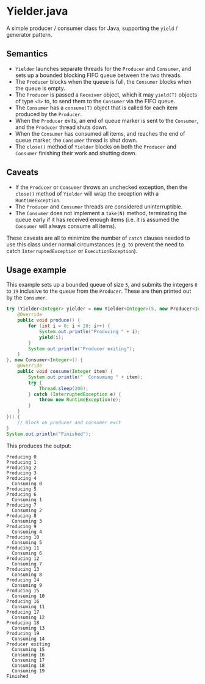 # Yielder.java

A simple producer / consumer class for Java, supporting the `yield` / generator pattern.

## Semantics

* `Yielder` launches separate threads for the `Producer` and `Consumer`, and sets up a bounded blocking FIFO queue between the two threads.
* The `Producer` blocks when the queue is full, the `Consumer` blocks when the queue is empty.
* The `Producer` is passed a `Receiver` object, which it may `yield(T)` objects of type `<T>` to, to send them to the `Consumer` via the FIFO queue.
* The `Consumer` has a `consume(T)` object that is called for each item produced by the `Producer`.
* When the `Producer` exits, an end of queue marker is sent to the `Consumer`, and the `Producer` thread shuts down.
* When the `Consumer` has consumed all items, and reaches the end of queue marker, the `Consumer` thread is shut down.
* The `close()` method of `Yielder` blocks on both the `Producer` and `Consumer` finishing their work and shutting down.

## Caveats

* If the `Producer` or `Consumer` throws an unchecked exception, then the `close()` method of `Yielder` will wrap the exception with a `RuntimeException`.
* The `Producer` and `Consumer` threads are considered uninterruptible.
* The `Consumer` does not implement a `take(N)` method, terminating the queue early if it has received enough items (i.e. it is assumed the `Consumer` will always consume all items).

These caveats are all to minimize the number of `catch` clauses needed to use this class under normal circumstances (e.g. to prevent the need to catch `InterruptedException` or `ExecutionException`).

## Usage example

This example sets up a bounded queue of size `5`, and submits the integers `0` to `19` inclusive to the queue from the `Producer`.
These are then printed out by the `Consumer`.

```java
try (Yielder<Integer> yielder = new Yielder<Integer>(5, new Producer<Integer>() {
    @Override
    public void produce() {
        for (int i = 0; i < 20; i++) {
            System.out.println("Producing " + i);
            yield(i);
        }
        System.out.println("Producer exiting");
    }
}, new Consumer<Integer>() {
    @Override
    public void consume(Integer item) {
        System.out.println("  Consuming " + item);
        try {
            Thread.sleep(200);
        } catch (InterruptedException e) {
            throw new RuntimeException(e);
        }
    }
})) {
    // Block on producer and consumer exit
}
System.out.println("Finished");
```

This produces the output:

```
Producing 0
Producing 1
Producing 2
Producing 3
Producing 4
  Consuming 0
Producing 5
Producing 6
  Consuming 1
Producing 7
  Consuming 2
Producing 8
  Consuming 3
Producing 9
  Consuming 4
Producing 10
  Consuming 5
Producing 11
  Consuming 6
Producing 12
  Consuming 7
Producing 13
  Consuming 8
Producing 14
  Consuming 9
Producing 15
  Consuming 10
Producing 16
  Consuming 11
Producing 17
  Consuming 12
Producing 18
  Consuming 13
Producing 19
  Consuming 14
Producer exiting
  Consuming 15
  Consuming 16
  Consuming 17
  Consuming 18
  Consuming 19
Finished
```
